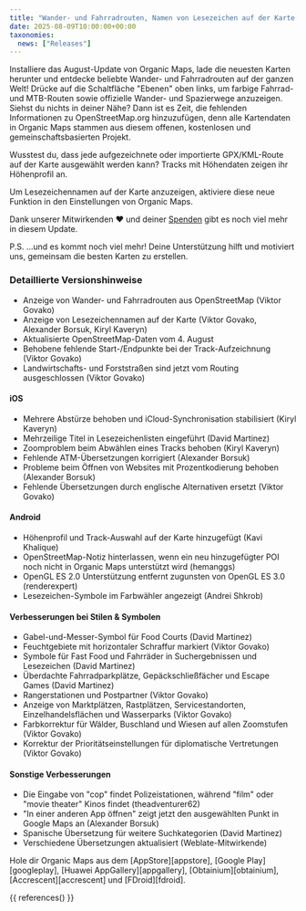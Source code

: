 ```yaml
---
title: "Wander- und Fahrradrouten, Namen von Lesezeichen auf der Karte, Track-Auswahl, Höhenprofil und mehr im August-Release"
date: 2025-08-09T10:00:00+00:00
taxonomies:
  news: ["Releases"]
---
```


Installiere das August-Update von Organic Maps, lade die neuesten Karten herunter und entdecke beliebte Wander- und Fahrradrouten auf der ganzen Welt! Drücke auf die Schaltfläche "Ebenen" oben links, um farbige Fahrrad- und MTB-Routen sowie offizielle Wander- und Spazierwege anzuzeigen. Siehst du nichts in deiner Nähe? Dann ist es Zeit, die fehlenden Informationen zu OpenStreetMap.org hinzuzufügen, denn alle Kartendaten in Organic Maps stammen aus diesem offenen, kostenlosen und gemeinschaftsbasierten Projekt.

Wusstest du, dass jede aufgezeichnete oder importierte GPX/KML-Route auf der Karte ausgewählt werden kann? Tracks mit Höhendaten zeigen ihr Höhenprofil an.

Um Lesezeichennamen auf der Karte anzuzeigen, aktiviere diese neue Funktion in den Einstellungen von Organic Maps.

Dank unserer Mitwirkenden ❤️ und deiner [Spenden](@/donate/index.de.md) gibt es noch viel mehr in diesem Update.

P.S. …und es kommt noch viel mehr! Deine Unterstützung hilft und motiviert uns, gemeinsam die besten Karten zu erstellen.

### Detaillierte Versionshinweise

- Anzeige von Wander- und Fahrradrouten aus OpenStreetMap (Viktor Govako)
- Anzeige von Lesezeichennamen auf der Karte (Viktor Govako, Alexander Borsuk, Kiryl Kaveryn)
- Aktualisierte OpenStreetMap-Daten vom 4. August
- Behobene fehlende Start-/Endpunkte bei der Track-Aufzeichnung (Viktor Govako)
- Landwirtschafts- und Forststraßen sind jetzt vom Routing ausgeschlossen (Viktor Govako)

#### iOS
- Mehrere Abstürze behoben und iCloud-Synchronisation stabilisiert (Kiryl Kaveryn)
- Mehrzeilige Titel in Lesezeichenlisten eingeführt (David Martinez)
- Zoomproblem beim Abwählen eines Tracks behoben (Kiryl Kaveryn)
- Fehlende ATM-Übersetzungen korrigiert (Alexander Borsuk)
- Probleme beim Öffnen von Websites mit Prozentkodierung behoben (Alexander Borsuk)
- Fehlende Übersetzungen durch englische Alternativen ersetzt (Viktor Govako)

#### Android
- Höhenprofil und Track-Auswahl auf der Karte hinzugefügt (Kavi Khalique)
- OpenStreetMap-Notiz hinterlassen, wenn ein neu hinzugefügter POI noch nicht in Organic Maps unterstützt wird (hemanggs)
- OpenGL ES 2.0 Unterstützung entfernt zugunsten von OpenGL ES 3.0 (renderexpert)
- Lesezeichen-Symbole im Farbwähler angezeigt (Andrei Shkrob)

#### Verbesserungen bei Stilen & Symbolen
- Gabel-und-Messer-Symbol für Food Courts (David Martinez)
- Feuchtgebiete mit horizontaler Schraffur markiert (Viktor Govako)
- Symbole für Fast Food und Fahrräder in Suchergebnissen und Lesezeichen (David Martinez)
- Überdachte Fahrradparkplätze, Gepäckschließfächer und Escape Games (David Martinez)
- Rangerstationen und Postpartner (Viktor Govako)
- Anzeige von Marktplätzen, Rastplätzen, Servicestandorten, Einzelhandelsflächen und Wasserparks (Viktor Govako)
- Farbkorrektur für Wälder, Buschland und Wiesen auf allen Zoomstufen (Viktor Govako)
- Korrektur der Prioritätseinstellungen für diplomatische Vertretungen (Viktor Govako)

#### Sonstige Verbesserungen
- Die Eingabe von "cop" findet Polizeistationen, während "film" oder "movie theater" Kinos findet (theadventurer62)
- "In einer anderen App öffnen" zeigt jetzt den ausgewählten Punkt in Google Maps an (Alexander Borsuk)
- Spanische Übersetzung für weitere Suchkategorien (David Martinez)
- Verschiedene Übersetzungen aktualisiert (Weblate-Mitwirkende)

Hole dir Organic Maps aus dem [AppStore][appstore], [Google Play][googleplay], [Huawei AppGallery][appgallery], [Obtainium][obtainium], [Accrescent][accrescent] und [FDroid][fdroid].

{{ references() }}
